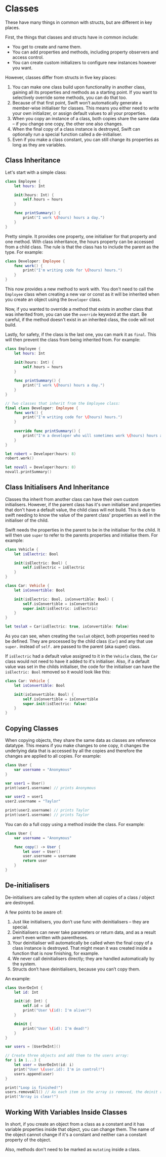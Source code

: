 # Classes

These have many things in common with structs, but are different in key places.

First, the things that classes and structs have in common include:

- You get to create and name them.
- You can add properties and methods, including property observers and access control.
- You can create custom initializers to configure new instances however you want.

However, classes differ from structs in five key places:

1. You can make one class build upon functionality in another class, gaining all its properties and methods as a starting point. If you want to selectively override some methods, you can do that too.
2. Because of that first point, Swift won’t automatically generate a member-wise initialiser for classes. This means you either need to write your own initializer, or assign default values to all your properties.
3. When you copy an instance of a class, both copies share the same data – if you change one copy, the other one also changes.
4. When the final copy of a class instance is destroyed, Swift can optionally run a special function called a de-initialiser.
5. Even if you make a class constant, you can still change its properties as long as they are variables.

## Class Inheritance

Let's start with a simple class:

``` swift
class Employee {
    let hours: Int

    init(hours: Int) {
        self.hours = hours
    }

    func printSummary() {
        print("I work \(hours) hours a day.")
    }
}
```

Pretty simple. It provides one property, one initialiser for that property and one method. With class inheritance, the hours property can be accessed from a child class. The rule is that the class has to include the parent as the type. For example:

``` swift
class Developer: Employee {
    func work() {
        print("I'm writing code for \(hours) hours.")
    }
}
```

This now provides a new method to work with. You don't need to call the `Employee` class when creating a new var or const as it will be inherited when you create an object using the `Developer` class.

Now, if you wanted to override a method that exists in another class that was inherited from, you can use the `override` keyword at the start. Be careful, if the method doesn't exist in an inherited class, the code will not build.

Lastly, for safety, if the class is the last one, you can mark it as `final`. This will then prevent the class from being inherited from. For example:

``` swift
class Employee {
    let hours: Int

    init(hours: Int) {
        self.hours = hours
    }
    
    func printSummary() {
        print("I work \(hours) hours a day.")
    }
}

// Two classes that inherit from the Employee class:
final class Developer: Employee {
    func work() {
        print("I'm writing code for \(hours) hours.")
    }
    
    override func printSummary() {
        print("I'm a developer who will sometimes work \(hours) hours a day, but other times spend hours arguing about whether code should be indented using tabs or spaces.")
    }
}

let robert = Developer(hours: 8)
robert.work()

let novall = Developer(hours: 8)
novall.printSummary()
```

## Class Initialisers And Inheritance

Classes tha inherit from another class can have their own custom initialisers. However, if the parent class has it's own initialiser and properties that don't have a default value, the child class will not build. This is due to swift needing to know the value of the parent class' properties as well in the initialiser of the child.

Swift needs the properties in the parent to be in the initialiser for the child. It will then use `super` to refer to the parents properties and initialise them. For example:

``` swift
class Vehicle {
    let isElectric: Bool

    init(isElectric: Bool) {
        self.isElectric = isElectric
    }
}

class Car: Vehicle {
    let isConvertible: Bool

    init(isElectric: Bool, isConvertible: Bool) {
        self.isConvertible = isConvertible
        super.init(isElectric: isElectric)
    }
}

let teslaX = Car(isElectric: true, isConvertible: false)
```

As you can see, when creating the `teslaX` object, both properties need to be defined. They are processed by the child class (`Car`) and any that use `super.` instead of `self.` are passed to the parent (aka super) class.

If `isElectric` had a default value assigned to it in the `Vehicle` class, the `Car` class would not need to have it added to it's initialiser. Also, if a default value was set in the childs initialiser, the code for the initialiser can have the `isElectric: Bool` removed so it would look like this:

``` swift
class Car: Vehicle {
    let isConvertible: Bool

    init(isConvertible: Bool) {
        self.isConvertible = isConvertible
        super.init(isElectric: false)
    }
}
```

## Copying Classes

When copying objects, they share the same data as classes are reference datatype. This means if you make changes to one copy, it changes the underlying data that is accessed by all the copies and therefore the changes are applied to all copies. For example:

``` swift
class User {
    var username = "Anonymous"
}

var user1 = User()
print(user1.username) // prints Anonymous

var user2 = user1
user2.username = "Taylor"

print(user2.username) // prints Taylor
print(user1.username) // prints Taylor
```

You can do a full copy using a method inside the class. For example:

``` swift
class User {
    var username = "Anonymous"

    func copy() -> User {
        let user = User()
        user.username = username
        return user
    }
}
```

## De-initialisers

De-initialisers are called by the system when all copies of a class / object are destroyed.

A few points to be aware of:

1. Just like initialisers, you don’t use func with deinitialisers – they are special.
2. Deinitialisers can never take parameters or return data, and as a result aren’t even written with parentheses.
3. Your deinitialiser will automatically be called when the final copy of a class instance is destroyed. That might mean it was created inside a function that is now finishing, for example.
4. We never call deinitialisers directly; they are handled automatically by the system.
5. Structs don’t have deinitialisers, because you can’t copy them.

An example:

``` swift
class UserDeInt {
    let id: Int

    init(id: Int) {
        self.id = id
        print("User \(id): I'm alive!")
    }

    deinit {
        print("User \(id): I'm dead!")
    }
}

var users = [UserDeInt]()

// Create three objects and add them to the users array:
for i in 1...3 {
    let user = UserDeInt(id: i)
    print("User \(user.id): I'm in control!")
    users.append(user)
}

print("Loop is finished!")
users.removeAll() // As each item in the array is removed, the deinit runs.
print("Array is clear!")
```

## Working With Variables Inside Classes

In short, if you create an object from a class as a constant and it has variable properties inside that object, you can change them. The name of the object cannot change if it's a constant and neither can a constant property of the object.

Also, methods don't need to be marked as `mutating` inside a class.

